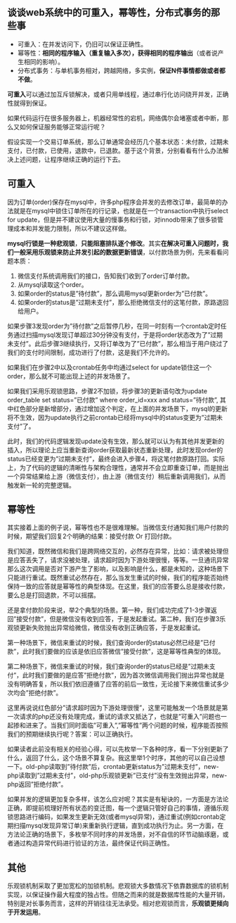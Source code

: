 ## 谈谈web系统中的可重入，幂等性，分布式事务的那些事

- 可重入：在并发访问下，仍旧可以保证正确性。
- 幂等性：**相同的程序输入（重复输入多次），获得相同的程序输出**（或者说产生相同的影响）。
- 分布式事务：与单机事务相对，跨越网络，多实例，**保证N件事情都做或者都不做**。

**可重入**可以通过加互斥锁解决，或者只用单线程，通过串行化访问绕开并发，正确性就得到保证。

如果代码运行在很多服务器上，机器经常性的宕机，网络偶尔会堵塞或者中断，那么又如何保证服务能够正常运行呢？

假设实现一个交易订单系统，那么订单通常会经历几个基本状态：未付款，过期未支付，已付款，已使用，退款中，已退款。基于这个背景，分别看看有什么办法解决上述问题，让程序继续正确的运行下去。

## 可重入

因为订单(order)保存在mysql中，许多php程序会并发的去修改订单，最简单的办法就是在mysql中锁住订单所在的行记录，也就是在一个transaction中执行select for update，但是并不建议使用大量的慢事务和行锁，对innodb带来了很多锁管理成本和并发能力限制，所以不建议这样做。

**mysql行锁是一种悲观锁**，**只能阻塞排队逐个修改**。其实**在解决可重入问题时，我们一般采用乐观锁来防止并发引起的数据更新错误**，以付款场景为例，先来看看问题本质：

1. 微信支付系统调用我们的接口，告知我们收到了order订单付款。
2. 从mysql读取这个order。
3. 如果order的status是”待付款”，那么调用mysql更新order为”已付款”。
4. 如果order的status是”过期未支付”，那么拒绝微信支付的这笔付款，原路退回给用户。

如果步骤3发现order为”待付款”之后暂停几秒，在同一时刻有一个crontab定时任务通过扫描mysql发现订单超过30分钟没有支付，于是将order状态改为了”过期未支付”。此后步骤3继续执行，又将订单改为了”已付款”，那么相当于用户绕过了我们的支付时间限制，成功进行了付款，这是我们不允许的。

如果我们在步骤2中以及crontab任务中均通过select for update锁住这一个order，那么就不可能出现上述的并发场景了。

如果我们采用乐观锁思路，步骤2不加锁，将步骤3的更新语句改为update order_table set status=”已付款” where order_id=xxx and status=”待付款”, 其中红色部分是新增部分，通过增加这个判定，在上面的并发场景下，mysql的更新将不生效，因为update执行之前crontab已经将mysql中的status变更为”过期未支付”了。

此时，我们的代码逻辑发现update没有生效，那么就可以认为有其他并发更新的插入，所以理论上应当重新查询order获取最新状态重新处理，此时发现order的status已经变更为”过期未支付”，最终会进入步骤4，将这笔付款原路打回。实际上，为了代码的逻辑的清晰性与架构合理性，通常并不会立即重查订单，而是抛出一个异常结果给上游（微信支付），由上游（微信支付）稍后重新调用我们，从而触发新一轮的完整逻辑。

## 幂等性

其实接着上面的例子说，幂等性也不是很难理解。当微信支付通知我们用户付款的时候，期望我们回复2个明确的结果：接受付款 Or 打回付款。

我们知道，既然微信和我们是跨网络交互的，必然存在异常，比如：请求被处理但是应答丢失了，请求没被处理，请求超时因为下游处理很慢，等等。一旦通讯异常那么这次调用是否对下游产生了影响，以及影响是什么，都是未知的，这种场景下只能进行重试。既然重试必然存在，那么当发生重试的时候，我们的程序能否始终保持一致的应答就是幂等性的典型体现。在这里，我们的应答要么总是接收付款，要么总是打回退款，不可以摇摆。

还是拿付款阶段来说，举2个典型的场景。第一种，我们成功完成了1-3步骤返回”接受付款”，但是微信没有收到应答，于是发起重试。第二种，我们在步骤3乐观锁更新失败抛出异常给微信，微信没有收到正确应答，于是发起重试。

第一种场景下，微信来重试的时候，我们查询order的status必然已经是”已付款”，此时我们要做的应该是依旧应答微信”接受付款”，这是幂等性典型的体现。

第二种场景下，微信来重试的时候，我们查询order的status已经是”过期未支付”，此时我们要做的是应答”拒绝付款”，因为首次微信调用我们抛出异常也就是没有明确答复，所以我们依旧遵循了应答的前后一致性，无论接下来微信重试多少次均会”拒绝付款”。

这里再说说红色部分”请求超时因为下游处理很慢”，这里可能触发一个场景就是第一次请求的php还没有处理完成，重试的请求又抵达了，也就是”可重入”问题也一起掺和进来了。当我们同时面临”可重入”,”幂等性”两个问题的时候，程序能否按照我们的预期继续执行呢？答案：可以正确执行。

如果读者此前没有相关的经验心得，可以先枚举一下各种时序，看一下分别更新了什么，返回了什么，这个场景不算复杂。我这里举1个时序，其他的可以自己设想一下。old-php读取到”待付款”后，crontab更新status为”过期未支付”，new-php读取到”过期未支付”，old-php乐观锁更新”已支付”没有生效抛出异常，new-php返回”拒绝付款”。

如果并发的逻辑更加复杂多样，该怎么应对呢？其实是有秘诀的，一方面是方法论正确，即提前梳理好所有状态的变迁图，每一个逻辑只管好自己的事情，遵循乐观锁思路进行编码，如果发生更新无效(或者mysql异常)，通过重试(例如crontab定期扫描mysql发现异常订单)来重新执行逻辑，直到成功执行为止。另一方面，在方法论正确的场景下，多枚举不同时序的并发场景，对不自信的环节动脑琢磨，或者通过构造异常代码进行验证的方法，最终保证代码正确性。

## 其他

乐观锁机制采取了更加宽松的加锁机制。悲观锁大多数情况下依靠数据库的锁机制实现，以保证操作最大程度的独占性。但随之而来的就是数据库性能的大量开销，特别是对长事务而言，这样的开销往往无法承受。相对悲观锁而言，**乐观锁更倾向于开发运用**。

